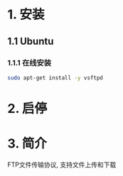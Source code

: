 # 1. 安装

## 1.1 Ubuntu

### 1.1.1 在线安装

```bash
sudo apt-get install -y vsftpd
```

# 2. 启停

# 3. 简介

FTP文件传输协议, 支持文件上传和下载